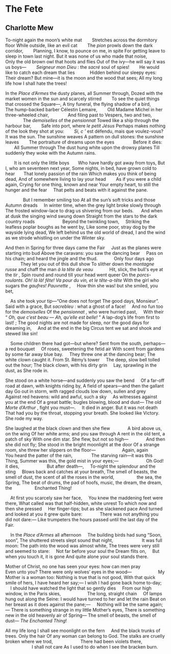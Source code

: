 # The Fete
## Charlotte Mew
To-night again the moon’s white mat
       Stretches across the dormitory floor
While outside, like an evil cat
       The _pion_ prowls down the dark corridor,
       Planning, I know, to pounce on me, in spite
For getting leave to sleep in town last night.
But it was none of us who made that noise,
       Only the old brown owl that hoots and flies
Out of the ivy—he will say it was us boys—
       _Seigneur mon Dieu_ : the _sacré_ soul of spies!
       He would like to catch each dream that lies
           Hidden behind our sleepy eyes:
Their dream? But mine—it is the moon and the wood that sees;
All my long life how I shall hate the trees!

In the _Place d’Armes_ the dusty planes, all Summer through,
Dozed with the market women in the sun and scarcely stirred
       To see the quiet things that crossed the Square—,
A tiny funeral, the flying shadow of a bird,
       The hump-backed barber Célestin Lemaire,
       Old Madame Michel in her three-wheeled chair,
              And filing past to Vespers, two and two,
              The _demoiselles_ of the _pensionnat_
Towed like a ship through the harbour bar,
       Safe into port, where _le petit Jésus_
Perhaps makes nothing of the look they shot at you:
       _Si, c_ _’_ est défendu, mais que voulez-vous?
It was the sun. The sunshine weaves
A pattern on dull stones: the sunshine leaves
       The portraiture of dreams upon the eyes
              Before it dies:
       All Summer through
The dust hung white upon the drowsy planes
Till suddenly they woke with the Autumn rains.

       It is not only the little boys
      Who have hardly got away from toys,
But I, who am seventeen next year,
Some nights, in bed, have grown cold to hear
      That lonely passion of the rain
Which makes you think of being dead,
And of somewhere living to lay your head
       As if you were a child again,
Crying for one thing, known and near
Your empty heart, to still the hunger and the fear
    That pelts and beats with it against the pane.

              But I remember smiling too
At all the sun’s soft tricks and those Autumn dreads
    In winter time, when the grey light broke slowly through
The frosted window-lace to drag us shivering from our beds.
     And when at dusk the singing wind swung down
Straight from the stars to the dark country roads
                     Beyond the twinkling town,
    Striking the leafless poplar boughs as he went by,
Like some poor, stray dog by the wayside lying dead,
We left behind us the old world of dread,
I and the wind as we strode whistling on under the Winter sky.

And then in Spring for three days came the Fair
    Just as the planes were starting into bud
Above the caravans: you saw the dancing bear
    Pass on his chain; and heard the jingle and the thud.
            Only four days ago
            They let you out of this dull show
To slither down the _montagne russe_ and chaff the man _à la tête de veau_
            Hit, slick, the bull's eye at the _tir_ ,
Spin round and round till your head went queer
On the _porcs-roulants_. _Oh! là là! fête!_
_Va pour du vin, et le tête-a-tête_
With the girl who sugars the _gaufres! Pauvrette_ ,
    How thin she was! but she smiled, you bet,

    As she took your tip—“One does not forget
The good days, Monsieur”. Said with a grace,
But _sacrebleu_ : what a ghost of a face!
    And no fun too for the _demoiselles_
Of the _pensionnat_ , who were hurried past,
    With their “ _Oh, que c’est beau_ — _Ah, qu’elle est belle!_ ”
A lap-dog’s life from first to last! ;
The good nights are not made for sleep, nor the good days for dreaming in,
    And at the end in the big Circus tent we sat and shook and stewed like
sin!

    Some children there had got—but where?
Sent from the south, perhaps—a red bouquet
    Of roses, sweetening the fetid air
With scent from gardens by some far away blue bay.
    They threw one at the dancing bear;
The white clown caught it. From St. Rémy’s tower
    The deep, slow bell tolled out the hour;
The black clown, with his dirty grin
    Lay, sprawling in the dust, as She rode in.

She stood on a white horse—and suddenly you saw the bend
    Of a far-off road at dawn, with knights riding by,
A field of spears—and then the gallant day
Go out in storm, with ragged clouds low down, sullen and grey
    Against red heavens: wild and awful, such a sky
    As witnesses against you at the end
Of a great battle; bugles blowing, blood and dust—
The old _Morte d’Arthur_ , fight you must—.
    It died in anger. But it was not death
    That had you by the throat, stopping your breath.
She looked like Victory. She rode my way.

She laughed at the black clown and then she flew
             A bird above us, on the wing
Of her white arms; and you saw through
A rent in the old tent, a patch of sky
With one dim star. She flew, but not so high—
             And then she did not fly;
She stood in the bright moonlight at the door
Of a strange room, she threw her slippers on the floor—
                    Again, again
              You heard the patter of the rain,
              The starving rain—it was this Thing,
Summer was this, the gold mist in your eyes;—
                     Oh God! it dies,
                     But after death—,
    To-night the splendour and the sting
    Blows back and catches at your breath,
The smell of beasts, the smell of dust, the scent of all the roses in the
world,
                 the sea, the Spring,
The beat of drums, the pad of hoofs, music, the dream, the dream, the
                 Enchanted Thing!

    At first you scarcely saw her face,
    You knew the maddening feet were there,
What called was that half-hidden, white unrest
To which now and then she pressed
    Her finger-tips; but as she slackened pace
And turned and looked at you it grew quite bare:
             There was not anything you did not dare:—
Like trumpeters the hours passed until the last day of the Fair.

    In the _Place d’Armes_ all afternoon
    The building birds had sung “Soon, soon”,
The shuttered streets slept sound that night,
                      It was full moon:
The path into the wood was almost white,
The trees were very still and seemed to stare:
    Not far before your soul the Dream flits on,
    But when you touch it, it is gone
And quite alone your soul stands there.

Mother of Christ, no one has seen your eyes: how can men pray
                    Even unto you?
There were only wolves’ eyes in the wood—
                    My Mother is a woman too:
Nothing is true that is not good,
With that quick smile of hers, I have heard her say;—
I wish I had gone back home to-day;
    I should have watched the light that so gently dies
    From our high window, in the Paris skies,
                    The long, straight chain
    Of lamps hung out along the Seine:
I would have turned to her and let the rain
Beat on her breast as it does against the pane;—
    Nothing will be the same again;—
There is something strange in my little Mother’s eyes,
There is something new in the old heavenly air of Spring—
The smell of beasts, the smell of dust— _The Enchanted Thing_!

All my life long I shall see moonlight on the fern
    And the black trunks of trees. Only the hair
Of any woman can belong to God.
The stalks are cruelly broken where we trod,
                     There had been violets there,
                     I shall not care
As I used to do when I see the bracken burn.